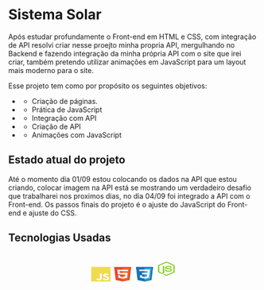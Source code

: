 <h1 align="centre">Sistema Solar</h1>

Após estudar profundamente o Front-end em HTML e CSS, com integração de API resolvi criar nesse proejto minha propria API, mergulhando no Backend e fazendo integração da minha própria API com o site que irei criar, também pretendo utilizar animações em JavaScript para um layout mais moderno para o site.

Esse projeto tem como por propósito os seguintes objetivos:

* - Criação de páginas.
* - Prática de JavaScript
* - Integração com API
* - Criação de API
* - Animações com JavaScript

## Estado atual do projeto

Até o momento dia 01/09 estou colocando os dados na API que estou criando, colocar imagem na API está se mostrando um verdadeiro desafio que trabalharei nos proximos dias, no dia 04/09 foi integrado a API com o Front-end. Os passos finais do projeto é o ajuste do JavaScript do Front-end e ajuste do CSS.


<h2 align="centre">Tecnologias Usadas</h2>

<div align="center">
     <div style="display: inline_block margin-left:auto margin-rigth:auto"><br>
        <img align="center" alt="JavaScript icon" height="30" width="40" src="https://raw.githubusercontent.com/devicons/devicon/master/icons/javascript/javascript-plain.svg">  
       <img align="center" alt="HTML icon" height="30" width="40" src="https://raw.githubusercontent.com/devicons/devicon/master/icons/html5/html5-original.svg">
       <img align="center" alt="CSS icon" height="30" width="40" src="https://raw.githubusercontent.com/devicons/devicon/master/icons/css3/css3-original.svg">
       <img align="centre" alt="NodeJs icon" height="30" width="40" src="https://github.com/devicons/devicon/blob/1119b9f84c0290e0f0b38982099a2bd027a48bf1/icons/nodejs/nodejs-original.svg">
    </div>
</div>
